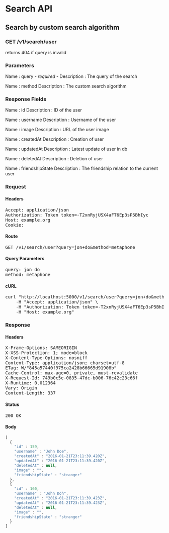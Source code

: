# Search API

## Search by custom search algorithm

### GET /v1/search/user

returns 404 if query is invalid



### Parameters

Name : query *- required -*
Description : The query of the search

Name : method
Description : The custom search algorithm


### Response Fields

Name : id
Description : ID of the user

Name : username
Description : Username of the user

Name : image
Description : URL of the user image

Name : createdAt
Description : Creation of user

Name : updatedAt
Description : Latest update of user in db

Name : deletedAt
Description : Deletion of user

Name : friendshipState
Description : The friendship relation to the current user

### Request

#### Headers

<pre>Accept: application/json
Authorization: Token token=-T2xnRyjUSX4aFT6Ep3sP5BhIyc
Host: example.org
Cookie: </pre>

#### Route

<pre>GET /v1/search/user?query=jon+do&amp;method=metaphone</pre>

#### Query Parameters

<pre>query: jon do
method: metaphone</pre>

#### cURL

<pre class="request">curl &quot;http://localhost:5000/v1/search/user?query=jon+do&amp;method=metaphone&quot; -X GET \
	-H &quot;Accept: application/json&quot; \
	-H &quot;Authorization: Token token=-T2xnRyjUSX4aFT6Ep3sP5BhIyc&quot; \
	-H &quot;Host: example.org&quot;</pre>

### Response

#### Headers

<pre>X-Frame-Options: SAMEORIGIN
X-XSS-Protection: 1; mode=block
X-Content-Type-Options: nosniff
Content-Type: application/json; charset=utf-8
ETag: W/&quot;845a57440f975ca2428b66665d91908b&quot;
Cache-Control: max-age=0, private, must-revalidate
X-Request-Id: 749b0c5e-0835-47dc-b006-76c42c23c66f
X-Runtime: 0.012364
Vary: Origin
Content-Length: 337</pre>

#### Status

<pre>200 OK</pre>

#### Body

```javascript
[
  {
    "id" : 159,
    "username" : "John Doe",
    "createdAt" : "2016-01-21T23:11:39.420Z",
    "updatedAt" : "2016-01-21T23:11:39.420Z",
    "deletedAt" : null,
    "image" : "",
    "friendshipState" : "stranger"
  },
  {
    "id" : 160,
    "username" : "John Doh",
    "createdAt" : "2016-01-21T23:11:39.423Z",
    "updatedAt" : "2016-01-21T23:11:39.423Z",
    "deletedAt" : null,
    "image" : "",
    "friendshipState" : "stranger"
  }
]
```
